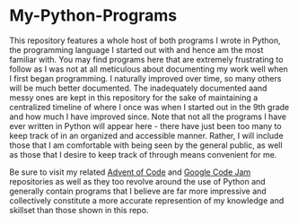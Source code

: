 # My-Python-Programs
This repository features a whole host of both programs I wrote in Python, the programming language I started out with and hence am the most familiar with. You may find programs here that are extremely frustrating to follow as I was not at all meticulous about documenting my work well when I first began programming. I naturally improved over time, so many others will be much better documented. The inadequately documented aand messy ones are kept in this repository for the sake of maintaining a centralized timeline of where I once was when I started out in the 9th grade and how much I have improved since. Note that not all the programs I have ever written in Python will appear here - there have just been too many to keep track of in an organized and accessible manner. Rather, I will include those that I am comfortable with being seen by the general public, as well as those that I desire to keep track of through means convenient for me.

Be sure to visit my related [Advent of Code](https://www.github.com/ImpregnableProgrammer/Advent-of-Code) and [Google Code Jam](https://www.github.com/ImpregnableProgrammer/Code-Jam) repositories as well as they too revolve around the use of Python and generally contain programs that I believe are far more impressive and collectively constitute a more accurate represention of my knowledge and skillset than those shown in this repo.